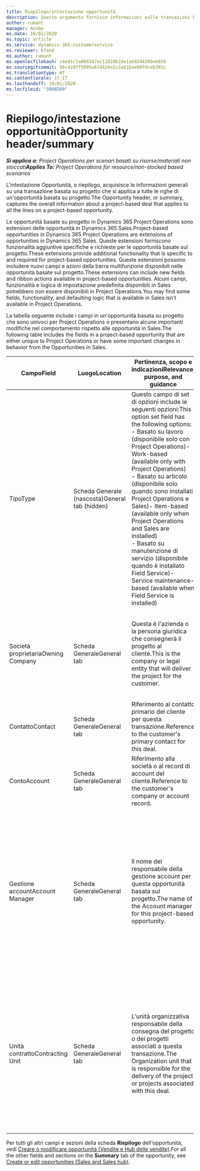```yaml
---
title: Riepilogo/intestazione opportunità
description: Questo argomento fornisce informazioni sulle transazioni basate sul progetto e sulle righe di opportunità basate su progetto.
author: rumant
manager: Annbe
ms.date: 10/01/2020
ms.topic: article
ms.service: dynamics-365-customerservice
ms.reviewer: kfend
ms.author: rumant
ms.openlocfilehash: c4e91c1a869347ac1182db2de1ab9244309eb856
ms.sourcegitcommit: 56c42d7f5995a674426a1c2a81bae897dceb391c
ms.translationtype: HT
ms.contentlocale: it-IT
ms.lasthandoff: 10/01/2020
ms.locfileid: "3908269"
---
```

# <a name="opportunity-headersummary"></a><span data-ttu-id="709c1-103">Riepilogo/intestazione opportunità</span><span class="sxs-lookup"><span data-stu-id="709c1-103">Opportunity header/summary</span></span>

<span data-ttu-id="709c1-104">_**Si applica a:** Project Operations per scenari basati su risorse/materiali non stoccati_</span><span class="sxs-lookup"><span data-stu-id="709c1-104">_**Applies To:** Project Operations for resource/non-stocked based scenarios_</span></span>


<span data-ttu-id="709c1-105">L'intestazione Opportunità, o riepilogo, acquisisce le informazioni generali su una transazione basata su progetto che si applica a tutte le righe di un'opportunità basata su progetto.</span><span class="sxs-lookup"><span data-stu-id="709c1-105">The Opportunity header, or summary, captures the overall information about a project-based deal that applies to all the lines on a project-based opportunity.</span></span>

<span data-ttu-id="709c1-106">Le opportunità basate su progetto in Dynamics 365 Project Operations sono estensioni delle opportunità in Dynamics 365 Sales.</span><span class="sxs-lookup"><span data-stu-id="709c1-106">Project-based opportunities in Dynamics 365 Project Operations are extensions of opportunities in Dynamics 365 Sales.</span></span> <span data-ttu-id="709c1-107">Queste estensioni forniscono funzionalità aggiuntive specifiche e richieste per le opportunità basate sul progetto.</span><span class="sxs-lookup"><span data-stu-id="709c1-107">These extensions provide additional functionality that is specific to and required for project-based opportunities.</span></span> <span data-ttu-id="709c1-108">Queste estensioni possono includere nuovi campi e azioni della barra multifunzione disponibili nelle opportunità basate sul progetto.</span><span class="sxs-lookup"><span data-stu-id="709c1-108">These extensions can include new fields and ribbon actions available in project-based opportunities.</span></span> <span data-ttu-id="709c1-109">Alcuni campi, funzionalità e logica di impostazione predefinita disponibili in Sales potrebbero non essere disponibili in Project Operations.</span><span class="sxs-lookup"><span data-stu-id="709c1-109">You may find some fields, functionality, and defaulting logic that is available in Sales isn't available in Project Operations.</span></span>

<span data-ttu-id="709c1-110">La tabella seguente include i campi in un'opportunità basata su progetto che sono univoci per Project Operations o presentano alcune importanti modifiche nel comportamento rispetto alle opportunità in Sales.</span><span class="sxs-lookup"><span data-stu-id="709c1-110">The following table includes the fields in a project-based opportunity that are either unique to Project Operations or have some important changes in behavior from the Opportunities in Sales.</span></span>

| <span data-ttu-id="709c1-111">**Campo**</span><span class="sxs-lookup"><span data-stu-id="709c1-111">**Field**</span></span> | <span data-ttu-id="709c1-112">**Luogo**</span><span class="sxs-lookup"><span data-stu-id="709c1-112">**Location**</span></span> | <span data-ttu-id="709c1-113">**Pertinenza, scopo e indicazioni**</span><span class="sxs-lookup"><span data-stu-id="709c1-113">**Relevance, purpose, and guidance**</span></span> | <span data-ttu-id="709c1-114">**Impatto downstream**</span><span class="sxs-lookup"><span data-stu-id="709c1-114">**Downstream impact**</span></span> |
| --- | --- | --- | --- |
| <span data-ttu-id="709c1-115">Tipo</span><span class="sxs-lookup"><span data-stu-id="709c1-115">Type</span></span> | <span data-ttu-id="709c1-116">Scheda Generale (nascosta)</span><span class="sxs-lookup"><span data-stu-id="709c1-116">General tab (hidden)</span></span> | <span data-ttu-id="709c1-117">Questo campo di set di opzioni include le seguenti opzioni:</span><span class="sxs-lookup"><span data-stu-id="709c1-117">This option set field has the following options:</span></span></br><span data-ttu-id="709c1-118">- Basato su lavoro (disponibile solo con Project Operations)</span><span class="sxs-lookup"><span data-stu-id="709c1-118">- Work-based (available only with Project Operations)</span></span></br><span data-ttu-id="709c1-119">- Basato su articolo (disponibile solo quando sono installati Project Operations e Sales)</span><span class="sxs-lookup"><span data-stu-id="709c1-119">- Item-based (available only when Project Operations and Sales are installed)</span></span></br><span data-ttu-id="709c1-120">- Basato su manutenzione di servizio (disponibile quando è installato Field Service)</span><span class="sxs-lookup"><span data-stu-id="709c1-120">- Service maintenance-based (available when Field Service is installed)</span></span> | <span data-ttu-id="709c1-121">Quando si utilizza Project Operations, questo valore di campo viene impostato automaticamente su **Basato su lavoro** che classifica l'opportunità come basata su progetto.</span><span class="sxs-lookup"><span data-stu-id="709c1-121">When you use Project Operations, this field value is automatically set to **Work-based** which classifies the Opportunity as project-based.</span></span> <span data-ttu-id="709c1-122">Un'opportunità deve essere basata su progetto per abilitare tutte le estensioni e funzionalità specifiche del progetto nel processo di vendita downstream per questa transazione.</span><span class="sxs-lookup"><span data-stu-id="709c1-122">An Opportunity should be project-based to enable all project-specific extensions and functionality in the downstream sales process for this deal.</span></span> |
| <span data-ttu-id="709c1-123">Società proprietaria</span><span class="sxs-lookup"><span data-stu-id="709c1-123">Owning Company</span></span> | <span data-ttu-id="709c1-124">Scheda Generale</span><span class="sxs-lookup"><span data-stu-id="709c1-124">General tab</span></span> | <span data-ttu-id="709c1-125">Questa è l'azienda o la persona giuridica che consegnerà il progetto al cliente.</span><span class="sxs-lookup"><span data-stu-id="709c1-125">This is the company or legal entity that will deliver the project for the customer.</span></span> | <span data-ttu-id="709c1-126">Queste informazioni del campo verranno copiate nel campo corrispondente dell'offerta di progetto creata da questa opportunità.</span><span class="sxs-lookup"><span data-stu-id="709c1-126">This field information will be copied to the corresponding field on the Project quote that is created from this Opportunity.</span></span> |
| <span data-ttu-id="709c1-127">Contatto</span><span class="sxs-lookup"><span data-stu-id="709c1-127">Contact</span></span> | <span data-ttu-id="709c1-128">Scheda Generale</span><span class="sxs-lookup"><span data-stu-id="709c1-128">General tab</span></span> | <span data-ttu-id="709c1-129">Riferimento al contatto primario del cliente per questa transazione.</span><span class="sxs-lookup"><span data-stu-id="709c1-129">Reference to the customer's primary contact for this deal.</span></span> | |
| <span data-ttu-id="709c1-130">Conto</span><span class="sxs-lookup"><span data-stu-id="709c1-130">Account</span></span> | <span data-ttu-id="709c1-131">Scheda Generale</span><span class="sxs-lookup"><span data-stu-id="709c1-131">General tab</span></span> | <span data-ttu-id="709c1-132">Riferimento alla società o al record di account del cliente.</span><span class="sxs-lookup"><span data-stu-id="709c1-132">Reference to the customer's company or account record.</span></span> | |
| <span data-ttu-id="709c1-133">Gestione account</span><span class="sxs-lookup"><span data-stu-id="709c1-133">Account Manager</span></span> | <span data-ttu-id="709c1-134">Scheda Generale</span><span class="sxs-lookup"><span data-stu-id="709c1-134">General tab</span></span> | <span data-ttu-id="709c1-135">Il nome del responsabile della gestione account per questa opportunità basata sul progetto.</span><span class="sxs-lookup"><span data-stu-id="709c1-135">The name of the Account manager for this project-based opportunity.</span></span> | <span data-ttu-id="709c1-136">Il responsabile della gestione account è responsabile della gestione del rapporto con il cliente fino al completamento di questo progetto.</span><span class="sxs-lookup"><span data-stu-id="709c1-136">The Account manager is responsible for managing the relationship with the customer through the completion of this project.</span></span> <span data-ttu-id="709c1-137">In base al record della risorsa prenotabile collegato al responsabile della gestione account, l'unità contratto è predefinita.</span><span class="sxs-lookup"><span data-stu-id="709c1-137">Based on the bookable resource record tied to the Account manager, the contracting unit is defaulted.</span></span> |
| <span data-ttu-id="709c1-138">Unità contratto</span><span class="sxs-lookup"><span data-stu-id="709c1-138">Contracting Unit</span></span> | <span data-ttu-id="709c1-139">Scheda Generale</span><span class="sxs-lookup"><span data-stu-id="709c1-139">General tab</span></span> | <span data-ttu-id="709c1-140">L'unità organizzativa responsabile della consegna del progetto o dei progetti associati a questa transazione.</span><span class="sxs-lookup"><span data-stu-id="709c1-140">The Organization unit that is responsible for the delivery of the project or projects associated with this deal.</span></span> | <span data-ttu-id="709c1-141">L'unità contratto è la divisione dell'azienda che completerà i progetti dopo la chiusura della trattativa.</span><span class="sxs-lookup"><span data-stu-id="709c1-141">The contracting unit is the division of the company that will complete the project(s) after the deal is closed.</span></span> <span data-ttu-id="709c1-142">Ogni unità contratto ha una valuta e questa valuta viene utilizzata per riportare i costi stimati ed effettivi sostenuti durante il progetto.</span><span class="sxs-lookup"><span data-stu-id="709c1-142">Every contracting unit has a currency, and this currency is used to report estimated and actual costs incurred during the project.</span></span> |

<span data-ttu-id="709c1-143">Per tutti gli altri campi e sezioni della scheda **Riepilogo** dell'opportunità, vedi [Creare o modificare opportunità (Vendite e Hub delle vendite)](https://docs.microsoft.com/dynamics365/sales-enterprise/create-edit-opportunity-sales).</span><span class="sxs-lookup"><span data-stu-id="709c1-143">For all the other fields and sections on the **Summary** tab of the opportunity, see [Create or edit opportunities (Sales and Sales hub)](https://docs.microsoft.com/dynamics365/sales-enterprise/create-edit-opportunity-sales).</span></span>
